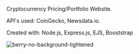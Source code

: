 Cryptocurrency Pricing/Portfolio Website.


API's used: CoinGecko, Newsdata.io.

Created with: Node.js, Express.js, EJS, Booststrap

![berry-no-background-lightened](https://user-images.githubusercontent.com/57599008/204283590-640c870a-7445-4ee8-aa60-9f08a46fceac.png)


